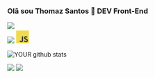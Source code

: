 ### Olâ sou Thomaz Santos 👋 DEV Front-End

<a href="https://github.com/thomazdev2020" alt="github" target="_blank">
<img src="https://img.shields.io/badge/GitHub-000000?&style=flat-square&logo=GitHub&logoColor=white">
</a>
<br>

<img height="30" src="https://raw.githubusercontent.com/devicons/devicon/master/icons/html/html-original.svg">

<img height="30" src="https://raw.githubusercontent.com/devicons/devicon/master/icons/javascript/javascript-original.svg">


![YOUR github stats](https://github-readme-stats.vercel.app/api?username=thomazdev2020)

[<img src="https://img.shields.io/badge/linkedin-%230077B5.svg?&style=for-the-badge&logo=linkedin&logoColor=white" />](https://www.linkedin.com) [<img src = "https://img.shields.io/badge/instagram-%23E4405F.svg?&style=for-the-badge&logo=instagram&logoColor=white">](https://www.instagram.com/thomazdev/) 
